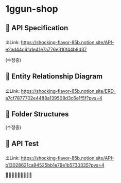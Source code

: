# 1ggun-shop

## 🍓 API Specification

⛱️Link: https://shocking-flavor-85b.notion.site/API-e2ad44c6fa1e41e7a776e310f44b8d37

(수정중)

## 🥕 Entity Relationship Diagram

⛱️Link: https://shocking-flavor-85b.notion.site/ERD-a7cf7877702e4488a139508d3c6e1f5f?pvs=4

## 🍉 Folder Structures

(수정중)

## 🍋 API Test

⛱️Link: https://shocking-flavor-85b.notion.site/API-b13028621ca94525bb1e79e1b5730335?pvs=4

🍊🍋🍎🥭🍍🍑🍏🍒🍌
